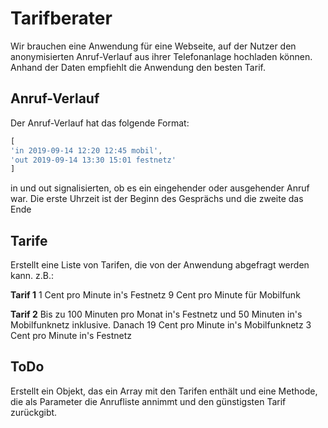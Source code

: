 # Tarifberater
Wir brauchen eine Anwendung für eine Webseite, auf der Nutzer den anonymisierten Anruf-Verlauf aus ihrer Telefonanlage hochladen können. Anhand der Daten empfiehlt die Anwendung den besten Tarif.

## Anruf-Verlauf
Der Anruf-Verlauf hat das folgende Format:
```javascript
[
'in 2019-09-14 12:20 12:45 mobil',
'out 2019-09-14 13:30 15:01 festnetz'
]
```
in und out signalisierten, ob es ein eingehender oder ausgehender Anruf war.
Die erste Uhrzeit ist der Beginn des Gesprächs und die zweite das Ende

## Tarife
Erstellt eine Liste von Tarifen, die von der Anwendung abgefragt werden kann. z.B.:

**Tarif 1**
1 Cent pro Minute in's Festnetz
9 Cent pro Minute für Mobilfunk

**Tarif 2**
Bis zu 100 Minuten pro Monat in's Festnetz und 50 Minuten in's Mobilfunknetz inklusive.
Danach
19 Cent pro Minute in's Mobilfunknetz
3 Cent pro Minute in's Festnetz
## ToDo
Erstellt ein Objekt, das ein Array mit den Tarifen enthält und eine Methode, die als Parameter die Anrufliste annimmt und den günstigsten Tarif zurückgibt.
